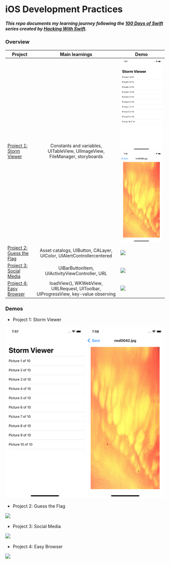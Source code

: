 # iOS Development Practices

***This repo documents my learning journey following the [100 Days of Swift](https://www.hackingwithswift.com/read) series created by [Hacking With Swift](https://www.hackingwithswift.com/).***

### Overview

| Project    | Main learnings | Demo | 
| ---------------- |:-------------:| --------- |
| [Project 1: Storm Viewer](https://www.hackingwithswift.com/read/1/overview) | Constants and variables, UITableView, UIImageView, FileManager, storyboards | <img width=250 src="https://github.com/qingqingqingli/iOS_practices/blob/main/demo/project1_1.png"> <img width=250 src="https://github.com/qingqingqingli/iOS_practices/blob/main/demo/project1_2.png">
| [Project 2: Guess the Flag](https://www.hackingwithswift.com/read/2/overview) | Asset catalogs, UIButton, CALayer, UIColor, UIAlertControllercentered | <img width=250 src="https://github.com/qingqingqingli/iOS_practices/blob/main/demo/project2.gif">
| [Project 3: Social Media](https://www.hackingwithswift.com/read/3/overview) | UIBarButtonItem, UIActivityViewController, URL | <img width=250 src="https://github.com/qingqingqingli/iOS_practices/blob/main/demo/project3.gif">
| [Project 4: Easy Browser](https://www.hackingwithswift.com/read/4/overview) | loadView(), WKWebView, URLRequest, UIToolbar, UIProgressView, key-value observing | <img width=250 src="https://github.com/qingqingqingli/iOS_practices/blob/main/demo/project4.gif">

### Demos

* Project 1: Storm Viewer

<img width=250 src="https://github.com/qingqingqingli/iOS_practices/blob/main/demo/project1_1.png"> <img width=250 src="https://github.com/qingqingqingli/iOS_practices/blob/main/demo/project1_2.png">

* Project 2: Guess the Flag

<img width=250 src="https://github.com/qingqingqingli/iOS_practices/blob/main/demo/project2.gif">

* Project 3: Social Media

<img width=250 src="https://github.com/qingqingqingli/iOS_practices/blob/main/demo/project3.gif">

* Project 4: Easy Browser

<img width=250 src="https://github.com/qingqingqingli/iOS_practices/blob/main/demo/project4.gif">
